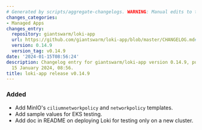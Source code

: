 ```yaml
---
# Generated by scripts/aggregate-changelogs. WARNING: Manual edits to this files will be overwritten.
changes_categories:
- Managed Apps
changes_entry:
  repository: giantswarm/loki-app
  url: https://github.com/giantswarm/loki-app/blob/master/CHANGELOG.md#0149---2024-01-15
  version: 0.14.9
  version_tag: v0.14.9
date: '2024-01-15T08:56:24'
description: Changelog entry for giantswarm/loki-app version 0.14.9, published on
  15 January 2024, 08:56.
title: loki-app release v0.14.9
---
```


### Added
- Add MinIO's `ciliumnetworkpolicy` and `networkpolicy` templates.
- Add sample values for EKS testing.
- Add doc in README on deploying Loki for testing only on a new cluster.
